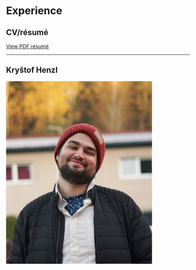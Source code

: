 # Experience

## CV/résumé

[View PDF résumé](images/CV_HENZL.pdf)

---
## Kryštof Henzl
<img src="images/borec.jpg" alt="drawing" width="400"/>
